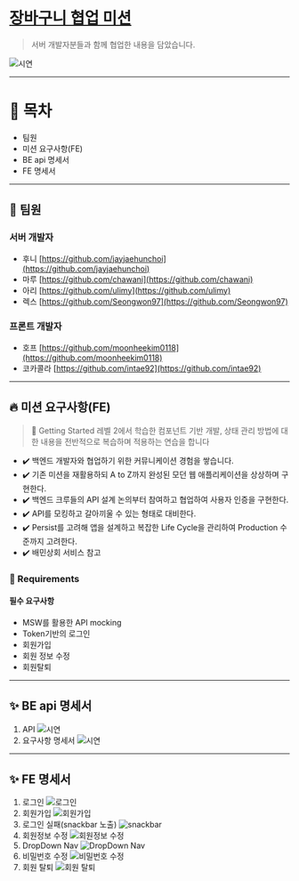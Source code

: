 # [장바구니 협업 미션 ](https://github.com/woowacourse/react-shopping-cart-prod)

> 서버 개발자분들과 함께 협업한 내용을 담았습니다.

![시연](./assets/testing.gif)

---

# :ledger: 목차

- 팀원
- 미션 요구사항(FE)
- BE api 명세서
- FE 명세서

---

## :handshake: 팀원

### 서버 개발자

- 후니 [https://github.com/jayjaehunchoi](https://github.com/jayjaehunchoi)
- 마루 [https://github.com/chawani](https://github.com/chawani)
- 아리 [https://github.com/ulimy](https://github.com/ulimy)
- 렉스 [https://github.com/Seongwon97](https://github.com/Seongwon97)

### 프론트 개발자

- 호프 [https://github.com/moonheekim0118](https://github.com/moonheekim0118)
- 코카콜라 [https://github.com/intae92](https://github.com/intae92)

---

## :fire: 미션 요구사항(FE)

> 🚀 Getting Started 레벨 2에서 학습한 컴포넌트 기반 개발, 상태 관리 방법에 대한 내용을 전반적으로 복습하며 적용하는 연습을 합니다

- ✔️ 백엔드 개발자와 협업하기 위한 커뮤니케이션 경험을 쌓습니다.
- ✔️ 기존 미션을 재활용하되 A to Z까지 완성된 모던 웹 애플리케이션을 상상하며 구현한다.
- ✔️ 백엔드 크루들의 API 설계 논의부터 참여하고 협업하여 사용자 인증을 구현한다.
- ✔️ API를 모킹하고 갈아끼울 수 있는 형태로 대비한다.
- ✔️ Persist를 고려해 앱을 설계하고 복잡한 Life Cycle을 관리하여 Production 수준까지 고려한다.
- ✔️ 배민상회 서비스 참고

### 📝 Requirements

#### 필수 요구사항

- MSW를 활용한 API mocking
- Token기반의 로그인
- 회원가입
- 회원 정보 수정
- 회원탈퇴

---

## :sparkles: BE api 명세서

1. API ![시연](./assets/be1.png)
2. 요구사항 명세서 ![시연](./assets/be2.png)

---

## :sparkles: FE 명세서

1. 로그인 ![로그인](./assets/fe-proposal1.jpg)
2. 회원가입 ![회원가입](./assets/fe-proposal2.jpg)
3. 로그인 실패(snackbar 노출) ![snackbar](./assets/fe-proposal3.jpg)
4. 회원정보 수정 ![회원정보 수정](./assets/fe-proposal4.jpg)
5. DropDown Nav ![DropDown Nav](./assets/fe-proposal5.jpg)
6. 비밀번호 수정 ![비밀번호 수정](./assets/fe-proposal6.jpg)
7. 회원 탈퇴 ![회원 탈퇴](./assets/fe-proposal7.jpg)
